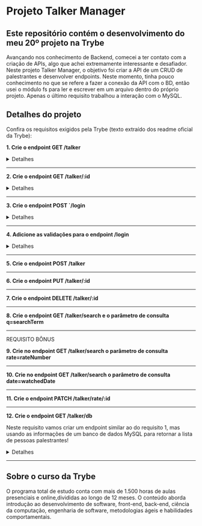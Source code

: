 # Projeto Talker Manager
## Este repositório contém o desenvolvimento do meu 20º projeto na Trybe

Avançando nos conhecimento de Backend, comecei a ter contato com a criação de APIs, algo que achei extremamente interessante e desafiador. Neste projeto Talker Manager, o objetivo foi criar a API de um CRUD de palestrantes e desenvolver endpoints. Neste momento, tinha pouco conhecimento no que se refere a fazer a conexão da API com o BD, então usei o módulo fs para ler e escrever em um arquivo dentro do próprio projeto. Apenas o último requisito trabalhou a interação com o MySQL. 

## Detalhes do projeto

Confira os requisitos exigidos pela Trybe (texto extraído dos readme oficial da Trybe):

**1. Crie o endpoint GET /talker**

<details><summary>Detalhes</summary>
<p>

> A requisição deve retornar o status 200 e um array com todas as pessoas palestrantes cadastradas.

> Caso não exista nenhuma pessoa palestrante cadastrada a requisição deve retornar o status 200 e um array vazio.

</p>
</details>

---

**2. Crie o endpoint GET /talker/:id**

<details><summary>Detalhes</summary>
<p>

> A requisição deve retornar o status 200 e uma pessoa palestrante com base no id da rota. Por exemplo, ao fazer uma requisição /talker/1, a resposta deve ser:

 ```json
  {
    "name": "Henrique Albuquerque",
    "age": 62,
    "id": 1,
    "talk": { "watchedAt": "23/10/2020", "rate": 5 }
  }
  ```

> Caso não seja encontrada uma pessoa palestrante com base no id da rota, a requisição deve retornar o status 404 com o seguinte corpo:

  ```json
  {
    "message": "Pessoa palestrante não encontrada"
  }
  ```

</p>
</details>

---

**3. Crie o endpoint POST `/login**

<details><summary>Detalhes</summary>
<p>

> O endpoint deverá receber no corpo da requisição os campos `email` e `password` e retornar um token aleatório de 16 caracteres. Este token será utilizado pelas requisições dos próximos requisitos do projeto.

> O corpo da requisição deverá ter seguinte formato:

```json
  {
    "email": "email@email.com",
    "password": "123456"
  }
  ```

</p>
</details>

---

**4. Adicione as validações para o endpoint /login**
<details><summary>Detalhes</summary>
<p>

> Os campos recebidos pela requisição devem ser validados e, caso os valores sejam inválidos, o endpoint deve retornar o código de status 400 com a respectiva mensagem de erro ao invés do token.

> As regras de validação são:
* o campo email é obrigatório;
* o campo email deve ter um email válido;
* o campo password é obrigatório;
* o campo password deve ter pelo menos 6 caracteres.

</p>
</details>

---

**5. Crie o endpoint POST /talker**

---

**6. Crie o endpoint PUT /talker/:id**

---

**7. Crie o endpoint DELETE /talker/:id**

---

**8. Crie o endpoint GET /talker/search e o parâmetro de consulta q=searchTerm**

---

REQUISITO BÔNUS

**9. Crie no endpoint GET /talker/search o parâmetro de consulta rate=rateNumber**

---

**10. Crie no endpoint GET /talker/search o parâmetro de consulta date=watchedDate**

---

**11. Crie o endpoint PATCH /talker/rate/:id**

---

**12. Crie o endpoint GET /talker/db**

Neste requisito vamos criar um endpoint similar ao do requisito 1, mas usando as informações de um banco de dados MySQL para retornar a lista de pessoas palestrantes!

<details><summary>Detalhes</summary>
<p>

> Na aplicação, crie uma conexão com o banco e a utilize para recuperar a lista de palestrantes da DB.

> Crie o endpoint GET /talker/db retornando a lista recuperada da DB.

> A requisição deve retornar o status 200 e um array com todas as pessoas palestrantes cadastradas. Exemplo:

 ```json
 [
  {
    "name": "Henrique Albuquerque",
    "age": 62,
    "id": 1,
    "talk": { "watchedAt": "23/10/2020", "rate": 5 }
  },
  {
    "name": "Heloísa Albuquerque",
    "age": 67,
    "id": 2,
    "talk": { "watchedAt": "23/10/2020", "rate": 5 }
  },
  {
    "name": "Ricardo Xavier Filho",
    "age": 33,
    "id": 3,
    "talk": { "watchedAt": "23/10/2020", "rate": 5 }
  },
  {
    "name": "Marcos Costa",
    "age": 24,
    "id": 4,
    "talk": { "watchedAt": "23/10/2020", "rate": 5 }
  }
]
  ```

> Caso não exista nenhuma pessoa palestrante cadastrada a requisição deve retornar o status 200 e um array vazio.

> Será testado que caso o banco de dados sofra alterações, a requisição deve retornar o status 200 e um array com os dados atualizados do banco de dados

</p>
</details>

---

## Sobre o curso da Trybe
O programa total de estudo conta com mais de 1.500 horas de aulas presenciais e online,divididas ao longo de 12 meses. O conteúdo aborda introdução ao desenvolvimento de software, front-end, back-end, ciência da computação, engenharia de software, metodologias ágeis e habilidades comportamentais.
